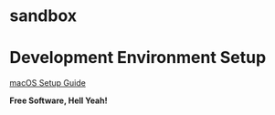 sandbox
=======

# Development Environment Setup
[macOS Setup Guide]




**Free Software, Hell Yeah!**

[//]: # (These are reference links used in the body of this note and get stripped out when the markdown processor does its job. There is no need to format nicely because it shouldn't be seen. Thanks SO - http://stackoverflow.com/questions/4823468/store-comments-in-markdown-syntax)

[macOS Setup Guide]: <http://sourabhbajaj.com/mac-setup/>

